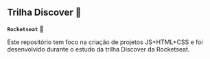 ## Trilha Discover 🔎
**`Rocketseat`** 🚀

Este repositório tem foco na criação de projetos JS+HTML+CSS e foi desenvolvido durante o estudo da trilha Discover da Rocketseat.